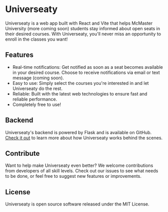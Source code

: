 # Universeaty

Universeaty is a web app built with React and Vite that helps McMaster University (more coming soon) students stay informed about open seats in their desired courses. With Universeaty, you'll never miss an opportunity to enroll in the classes you want!

## Features

- Real-time notifications: Get notified as soon as a seat becomes available in your desired course. Choose to receive notifications via email or text message (coming soon).
- Easy to use: Simply select the courses you're interested in and let Universeaty do the rest.
- Reliable: Built with the latest web technologies to ensure fast and reliable performance.
- Completely free to use!

## Backend

Universeaty's backend is powered by Flask and is available on GitHub. [Check it out](https://github.com/ameenalasady/UniverseatyFlask) to learn more about how Universeaty works behind the scenes.

## Contribute

Want to help make Universeaty even better? We welcome contributions from developers of all skill levels. Check out our issues to see what needs to be done, or feel free to suggest new features or improvements.

## License

Universeaty is open source software released under the MIT License.
